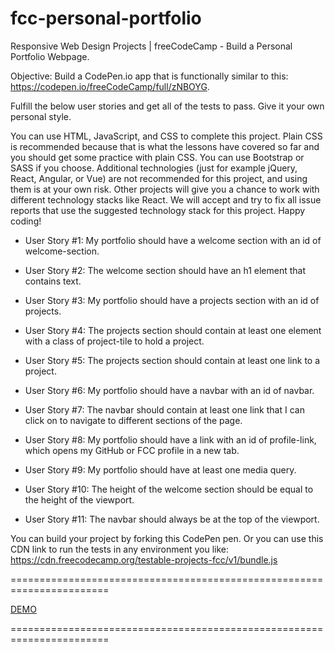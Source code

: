# fcc-personal-portfolio

Responsive Web Design Projects | freeCodeCamp - Build a Personal Portfolio Webpage.

Objective: Build a CodePen.io app that is functionally similar to this: https://codepen.io/freeCodeCamp/full/zNBOYG.

Fulfill the below user stories and get all of the tests to pass. Give it your own personal style.

You can use HTML, JavaScript, and CSS to complete this project. Plain CSS is recommended because that is what the lessons have covered so far and you should get some practice with plain CSS. You can use Bootstrap or SASS if you choose. Additional technologies (just for example jQuery, React, Angular, or Vue) are not recommended for this project, and using them is at your own risk. Other projects will give you a chance to work with different technology stacks like React. We will accept and try to fix all issue reports that use the suggested technology stack for this project. Happy coding!

* User Story #1: My portfolio should have a welcome section with an id of welcome-section.

* User Story #2: The welcome section should have an h1 element that contains text.

* User Story #3: My portfolio should have a projects section with an id of projects.

* User Story #4: The projects section should contain at least one element with a class of project-tile to hold a project.

* User Story #5: The projects section should contain at least one link to a project.

* User Story #6: My portfolio should have a navbar with an id of navbar.

* User Story #7: The navbar should contain at least one link that I can click on to navigate to different sections of the page.

* User Story #8: My portfolio should have a link with an id of profile-link, which opens my GitHub or FCC profile in a new tab.

* User Story #9: My portfolio should have at least one media query.

* User Story #10: The height of the welcome section should be equal to the height of the viewport.

* User Story #11: The navbar should always be at the top of the viewport.

You can build your project by forking this CodePen pen. Or you can use this CDN link to run the tests in any environment you like: https://cdn.freecodecamp.org/testable-projects-fcc/v1/bundle.js


=======================================================================

[DEMO](https://staog.github.io/fcc-personal-portfolio/)

=======================================================================
